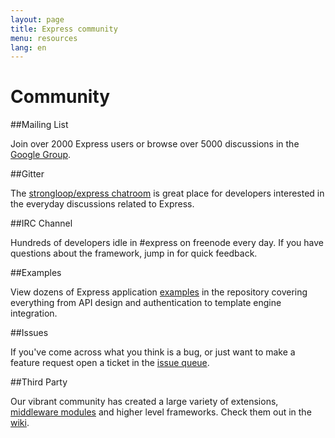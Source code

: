 ```yaml
---
layout: page
title: Express community
menu: resources
lang: en
---
```


# Community

##Mailing List

Join over 2000 Express users or browse over 5000
discussions in the [Google Group](https://groups.google.com/group/express-js).

##Gitter

The [strongloop/express chatroom](https://gitter.im/strongloop/express) is great place 
for developers interested in the everyday discussions related to Express.

##IRC Channel

Hundreds of developers idle in #express on freenode every day.
If you have questions about the framework, jump in for quick
feedback.

##Examples

View dozens of Express application [examples](https://github.com/strongloop/express/tree/master/examples)
in the repository covering everything from API design and authentication 
to template engine integration.

##Issues

If you've come across what you think is a bug, or just want to make
a feature request open a ticket in the [issue queue](https://github.com/strongloop/express/issues).

##Third Party

Our vibrant community has created a large variety of extensions,
[middleware modules](/resources/middleware.html) and higher level frameworks. Check them out in the
[wiki](https://github.com/strongloop/express/wiki).

